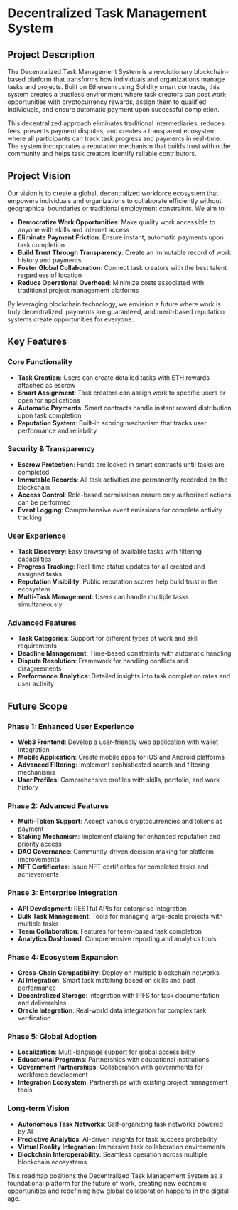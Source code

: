 # Decentralized Task Management System

## Project Description

The Decentralized Task Management System is a revolutionary blockchain-based platform that transforms how individuals and organizations manage tasks and projects. Built on Ethereum using Solidity smart contracts, this system creates a trustless environment where task creators can post work opportunities with cryptocurrency rewards, assign them to qualified individuals, and ensure automatic payment upon successful completion.

This decentralized approach eliminates traditional intermediaries, reduces fees, prevents payment disputes, and creates a transparent ecosystem where all participants can track task progress and payments in real-time. The system incorporates a reputation mechanism that builds trust within the community and helps task creators identify reliable contributors.

## Project Vision

Our vision is to create a global, decentralized workforce ecosystem that empowers individuals and organizations to collaborate efficiently without geographical boundaries or traditional employment constraints. We aim to:

- **Democratize Work Opportunities**: Make quality work accessible to anyone with skills and internet access
- **Eliminate Payment Friction**: Ensure instant, automatic payments upon task completion
- **Build Trust Through Transparency**: Create an immutable record of work history and payments
- **Foster Global Collaboration**: Connect task creators with the best talent regardless of location
- **Reduce Operational Overhead**: Minimize costs associated with traditional project management platforms

By leveraging blockchain technology, we envision a future where work is truly decentralized, payments are guaranteed, and merit-based reputation systems create opportunities for everyone.

## Key Features

### Core Functionality
- **Task Creation**: Users can create detailed tasks with ETH rewards attached as escrow
- **Smart Assignment**: Task creators can assign work to specific users or open for applications
- **Automatic Payments**: Smart contracts handle instant reward distribution upon task completion
- **Reputation System**: Built-in scoring mechanism that tracks user performance and reliability

### Security & Transparency
- **Escrow Protection**: Funds are locked in smart contracts until tasks are completed
- **Immutable Records**: All task activities are permanently recorded on the blockchain
- **Access Control**: Role-based permissions ensure only authorized actions can be performed
- **Event Logging**: Comprehensive event emissions for complete activity tracking

### User Experience
- **Task Discovery**: Easy browsing of available tasks with filtering capabilities
- **Progress Tracking**: Real-time status updates for all created and assigned tasks
- **Reputation Visibility**: Public reputation scores help build trust in the ecosystem
- **Multi-Task Management**: Users can handle multiple tasks simultaneously

### Advanced Features
- **Task Categories**: Support for different types of work and skill requirements
- **Deadline Management**: Time-based constraints with automatic handling
- **Dispute Resolution**: Framework for handling conflicts and disagreements
- **Performance Analytics**: Detailed insights into task completion rates and user activity

## Future Scope

### Phase 1: Enhanced User Experience
- **Web3 Frontend**: Develop a user-friendly web application with wallet integration
- **Mobile Application**: Create mobile apps for iOS and Android platforms
- **Advanced Filtering**: Implement sophisticated search and filtering mechanisms
- **User Profiles**: Comprehensive profiles with skills, portfolio, and work history

### Phase 2: Advanced Features
- **Multi-Token Support**: Accept various cryptocurrencies and tokens as payment
- **Staking Mechanism**: Implement staking for enhanced reputation and priority access
- **DAO Governance**: Community-driven decision making for platform improvements
- **NFT Certificates**: Issue NFT certificates for completed tasks and achievements

### Phase 3: Enterprise Integration
- **API Development**: RESTful APIs for enterprise integration
- **Bulk Task Management**: Tools for managing large-scale projects with multiple tasks
- **Team Collaboration**: Features for team-based task completion
- **Analytics Dashboard**: Comprehensive reporting and analytics tools

### Phase 4: Ecosystem Expansion
- **Cross-Chain Compatibility**: Deploy on multiple blockchain networks
- **AI Integration**: Smart task matching based on skills and past performance
- **Decentralized Storage**: Integration with IPFS for task documentation and deliverables
- **Oracle Integration**: Real-world data integration for complex task verification

### Phase 5: Global Adoption
- **Localization**: Multi-language support for global accessibility
- **Educational Programs**: Partnerships with educational institutions
- **Government Partnerships**: Collaboration with governments for workforce development
- **Integration Ecosystem**: Partnerships with existing project management tools

### Long-term Vision
- **Autonomous Task Networks**: Self-organizing task networks powered by AI
- **Predictive Analytics**: AI-driven insights for task success probability
- **Virtual Reality Integration**: Immersive task collaboration environments
- **Blockchain Interoperability**: Seamless operation across multiple blockchain ecosystems

This roadmap positions the Decentralized Task Management System as a foundational platform for the future of work, creating new economic opportunities and redefining how global collaboration happens in the digital age.
